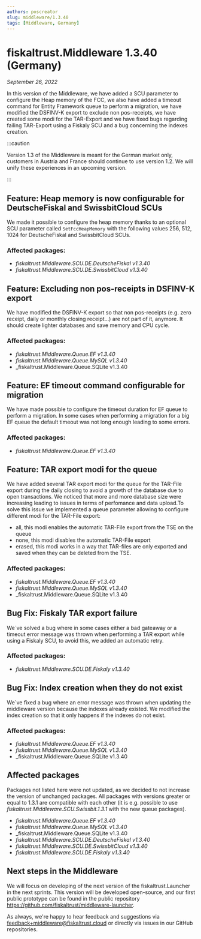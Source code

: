 ```yaml
---
authors: poscreator
slug: middleware/1.3.40
tags: [Middleware, Germany]
---
```


# fiskaltrust.Middleware 1.3.40 (Germany)
_September 26, 2022_

In this version of the Middleware, we have added a SCU parameter to configure the Heap memory of the FCC, we also have added a timeout command for Entity Framework queue to perform a migration, we have modified the DSFINV-K export to exclude non pos-receipts, we have created some modi for the TAR-Export and we have fixed bugs regarding failing TAR-Export using a Fiskaly SCU and a bug concerning the indexes creation.

:::caution

Version 1.3 of the Middleware is meant for the German market only, customers in Austria and France should continue to use version 1.2. We will unify these experiences in an upcoming version.

:::

## Feature: Heap memory is now configurable for DeutscheFiskal and SwissbitCloud SCUs
We made it possible to configure the heap memory thanks to an optional SCU parameter called `SetFccHeapMemory` with the following values 256, 512, 1024 for DeutscheFiskal and SwissbitCloud SCUs.
### Affected packages:
- _fiskaltrust.Middleware.SCU.DE.DeutscheFiskal v1.3.40_
- _fiskaltrust.Middleware.SCU.DE.SwissbitCloud v1.3.40_

## Feature: Excluding non pos-receipts in DSFINV-K export
We have modified the DSFINV-K export so that non pos-receipts (e.g. zero receipt, daily or monthly closing receipt...) are not part of it, anymore. It should create lighter databases and save memory and CPU cycle.
### Affected packages:
- _fiskaltrust.Middleware.Queue.EF v1.3.40_
- _fiskaltrust.Middleware.Queue.MySQL v1.3.40_
- _fiskaltrust.Middleware.Queue.SQLite v1.3.40

## Feature: EF timeout command configurable for migration
We have made possible to configure the timeout duration for EF queue to perform a migration. In some cases when performing a migration for a big EF queue the default timeout was not long enough leading to some errors.
### Affected packages:
- _fiskaltrust.Middleware.Queue.EF v1.3.40_

## Feature: TAR export modi for the queue
We have added several TAR export modi for the queue for the TAR-File export during the daily closing to avoid a growth of the database due to open transactions. We noticed that more and more database size were increasing leading to issues in terms of perfomance and data upload.To solve this issue we implemented a queue parameter allowing to configure different modi for the TAR-File export:
- all, this modi enables the automatic TAR-File export from the TSE on the queue
- none, this modi disables the automatic TAR-File export
- erased, this modi works in a way that TAR-files are only exported and saved when they can be deleted from the TSE. 
### Affected packages:
- _fiskaltrust.Middleware.Queue.EF v1.3.40_
- _fiskaltrust.Middleware.Queue.MySQL v1.3.40_
- _fiskaltrust.Middleware.Queue.SQLite v1.3.40

## Bug Fix: Fiskaly TAR export failure 
We´ve solved a bug where in some cases either a bad gateaway or a timeout error message was thrown when performing a TAR export while using a Fiskaly SCU, to avoid this, we added an automatic retry.
### Affected packages:
- _fiskaltrust.Middleware.SCU.DE.Fiskaly v1.3.40_

## Bug Fix: Index creation when they do not exist 
We´ve fixed a bug where an error message was thrown when updating the middleware version because the indexes already existed. We modified the index creation so that it only happens if the indexes do not exist. 
### Affected packages:
- _fiskaltrust.Middleware.Queue.EF v1.3.40_
- _fiskaltrust.Middleware.Queue.MySQL v1.3.40_
- _fiskaltrust.Middleware.Queue.SQLite v1.3.40

## Affected packages
Packages not listed here were not updated, as we decided to not increase the version of unchanged packages. All packages with versions greater or equal to 1.3.1 are compatible with each other (it is e.g. possible to use _fiskaltrust.Middleware.SCU.Swissbit.1.3.1_ with the new queue packages).

- _fiskaltrust.Middleware.Queue.EF v1.3.40_
- _fiskaltrust.Middleware.Queue.MySQL v1.3.40_
- _fiskaltrust.Middleware.Queue.SQLite v1.3.40
- _fiskaltrust.Middleware.SCU.DE.DeutscheFiskal v1.3.40_
- _fiskaltrust.Middleware.SCU.DE.SwissbitCloud v1.3.40_
- _fiskaltrust.Middleware.SCU.DE.Fiskaly v1.3.40_

## Next steps in the Middleware
We will focus on developing of the next version of the fiskaltrust.Launcher in the next sprints.
This version will be developed open-source, and our first public prototype can be found in the public repository https://github.com/fiskaltrust/middleware-launcher.

As always, we're happy to hear feedback and suggestions via [feedback+middleware@fiskaltrust.cloud](mailto:feedback+middleware@fiskaltrust.cloud) or directly via issues in our GitHub repositories.
